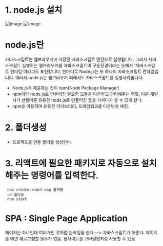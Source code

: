 # 1. node.js 설치

![image](https://github.com/tjghwns93/react_basic/assets/129016977/17deba28-07d4-4698-916f-36d1b7f7342a)
![image](https://github.com/tjghwns93/react_basic/assets/129016977/8b5a9b37-ffeb-4308-917b-493c62a2fb27)

# node.js란
자바스크립트는 웹브라우저에 내장된 자바스크립트 엔진으로 실행됩니다. 
그래서 자바스크립트 실행하는 웹브라우저를 자바스크립트의 구동환경이라는 뜻에서 '자바스크립트 런타임'이라고도 표현합니다.
한마디로 Node.js는 또 하나의 자바스크립트 런타임입니다. 따라서 node.js는 웹브라우저 외에서도 자바스크립트를 실행시켜줍니다.


* Node.js가 제공하는 것이 npm(Node Package Manager)
* npm이란 node.js로 만들어진 필요한 모듈을 다운받고 관리해주는 역할, 다른 개발자가 만들어준 유용한 node.js로 만들어진 툴을 가져다가 쓸 수 있게 한다.
* npm을 이용하여 유용한 라이브러리, 프레임워크를 다운받을 예정.

# 2. 폴더생성 
  * 프로젝트를 만들 폴더를 생성한다.

# 3. 리액트에 필요한 패키지로 자동으로 설치해주는 명령어를 입력한다.
     npx create-react-app 폴더명
     cd 폴더명
     npm start
     
# SPA : Single Page Application
   페이지는 하나인데 여러개인 것처럼 눈속임을 한다.--> 자바스크립트가 해준다. 페이지를 매번 새로고침할 필요가 없음.
   웹사이트를 모바일앱처럼 사용할 수 있음.
